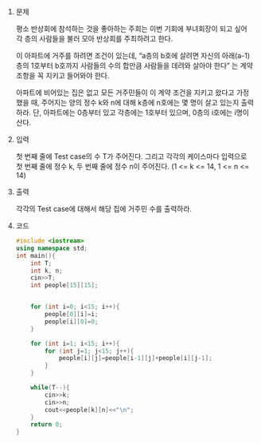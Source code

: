 1. 문제

   평소 반상회에 참석하는 것을 좋아하는 주희는 이번 기회에 부녀회장이 되고 싶어 각 층의 사람들을 불러 모아 반상회를 주최하려고 한다.

   이 아파트에 거주를 하려면 조건이 있는데, “a층의 b호에 살려면 자신의 아래(a-1)층의 1호부터 b호까지 사람들의 수의 합만큼 사람들을 데려와 살아야 한다” 는 계약 조항을 꼭 지키고 들어와야 한다.

   아파트에 비어있는 집은 없고 모든 거주민들이 이 계약 조건을 지키고 왔다고 가정했을 때, 주어지는 양의 정수 k와 n에 대해 k층에 n호에는 몇 명이 살고 있는지 출력하라. 단, 아파트에는 0층부터 있고 각층에는 1호부터 있으며, 0층의 i호에는 i명이 산다.

2. 입력

   첫 번째 줄에 Test case의 수 T가 주어진다. 그리고 각각의 케이스마다 입력으로 첫 번째 줄에 정수 k, 두 번째 줄에 정수 n이 주어진다. (1 <= k <= 14, 1 <= n <= 14)

3. 출력

   각각의 Test case에 대해서 해당 집에 거주민 수를 출력하라.

4. 코드

   ```c++
   #include <iostream>
   using namespace std;
   int main(){
       int T;
       int k, n;
       cin>>T;
       int people[15][15];
   
   
       for (int i=0; i<15; i++){
           people[0][i]=i;
           people[i][0]=0;
       }
   
       for (int i=1; i<15; i++){
           for (int j=1; j<15; j++){
               people[i][j]=people[i-1][j]+people[i][j-1];
           }
       }
   
       while(T--){
           cin>>k;
           cin>>n;
           cout<<people[k][n]<<"\n";
       }
       return 0;
   }
   
   ```

   